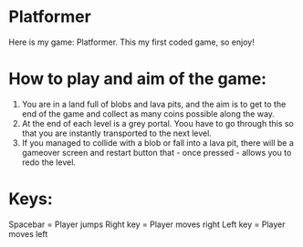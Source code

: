 # Platformer
Here is my game: Platformer. This my first coded game, so enjoy!

# How to play and aim of the game:
1. You are in a land full of blobs and lava pits, and the aim is to get to the end of the game and collect as many coins possible along the way.
2. At the end of each level is a grey portal. Yoou have to go through this so that you are instantly transported to the next level.
3. If you managed to collide with a blob or fall into a lava pit, there will be a gameover screen and restart button that - once pressed - allows you to redo the level.

# Keys:
Spacebar = Player jumps
Right key = Player moves right
Left key = Player moves left
